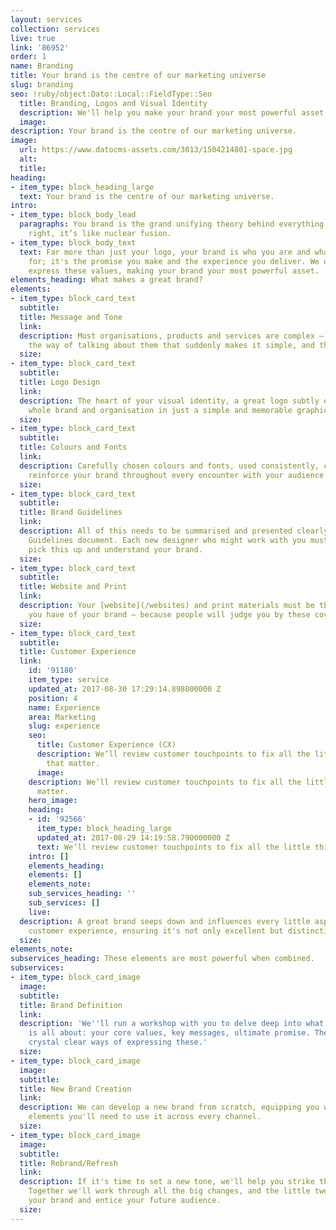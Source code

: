 ```yaml
---
layout: services
collection: services
live: true
link: '86952'
order: 1
name: Branding
title: Your brand is the centre of our marketing universe
slug: branding
seo: !ruby/object:Dato::Local::FieldType::Seo
  title: Branding, Logos and Visual Identity
  description: We'll help you make your brand your most powerful asset.
  image: 
description: Your brand is the centre of our marketing universe.
image:
  url: https://www.datocms-assets.com/3013/1504214801-space.jpg
  alt: 
  title: 
heading:
- item_type: block_heading_large
  text: Your brand is the centre of our marketing universe.
intro:
- item_type: block_body_lead
  paragraphs: You brand is the grand unifying theory behind everything you do. Done
    right, it’s like nuclear fusion.
- item_type: block_body_text
  text: Far more than just your logo, your brand is who you are and what you stand
    for; it's the promise you make and the experience you deliver. We use design to
    express these values, making your brand your most powerful asset.
elements_heading: What makes a great brand?
elements:
- item_type: block_card_text
  subtitle: 
  title: Message and Tone
  link: 
  description: Most organisations, products and services are complex – until you find
    the way of talking about them that suddenly makes it simple, and therefore attractive.
  size: 
- item_type: block_card_text
  subtitle: 
  title: Logo Design
  link: 
  description: The heart of your visual identity, a great logo subtly embodies your
    whole brand and organisation in just a simple and memorable graphic device.
  size: 
- item_type: block_card_text
  subtitle: 
  title: Colours and Fonts
  link: 
  description: Carefully chosen colours and fonts, used consistently, continuously
    reinforce your brand throughout every encounter with your audience.
  size: 
- item_type: block_card_text
  subtitle: 
  title: Brand Guidelines
  link: 
  description: All of this needs to be summarised and presented clearly in a Brand
    Guidelines document. Each new designer who might work with you must be able to
    pick this up and understand your brand.
  size: 
- item_type: block_card_text
  subtitle: 
  title: Website and Print
  link: 
  description: Your [website](/websites) and print materials must be the best reflections
    you have of your brand – because people will judge you by these covers.
  size: 
- item_type: block_card_text
  subtitle: 
  title: Customer Experience
  link:
    id: '91180'
    item_type: service
    updated_at: 2017-08-30 17:29:14.898000000 Z
    position: 4
    name: Experience
    area: Marketing
    slug: experience
    seo:
      title: Customer Experience (CX)
      description: We’ll review customer touchpoints to fix all the little things
        that matter.
      image: 
    description: We’ll review customer touchpoints to fix all the little things that
      matter.
    hero_image: 
    heading:
    - id: '92566'
      item_type: block_heading_large
      updated_at: 2017-08-29 14:19:58.790000000 Z
      text: We’ll review customer touchpoints to fix all the little things that matter.
    intro: []
    elements_heading: 
    elements: []
    elements_note: 
    sub_services_heading: ''
    sub_services: []
    live: 
  description: A great brand seeps down and influences every little aspect of the
    customer experience, ensuring it's not only excellent but distinctive.
  size: 
elements_note: 
subservices_heading: These elements are most powerful when combined.
subservices:
- item_type: block_card_image
  image: 
  subtitle: 
  title: Brand Definition
  link: 
  description: 'We''ll run a workshop with you to delve deep into what your brand
    is all about: your core values, key messages, ultimate promise. Then we''ll find
    crystal clear ways of expressing these.'
  size: 
- item_type: block_card_image
  image: 
  subtitle: 
  title: New Brand Creation
  link: 
  description: We can develop a new brand from scratch, equipping you with all the
    elements you'll need to use it across every channel.
  size: 
- item_type: block_card_image
  image: 
  subtitle: 
  title: Rebrand/Refresh
  link: 
  description: If it's time to set a new tone, we'll help you strike the right note.
    Together we'll work through all the big changes, and the little tweaks, to recreate
    your brand and entice your future audience.
  size: 
---
```


